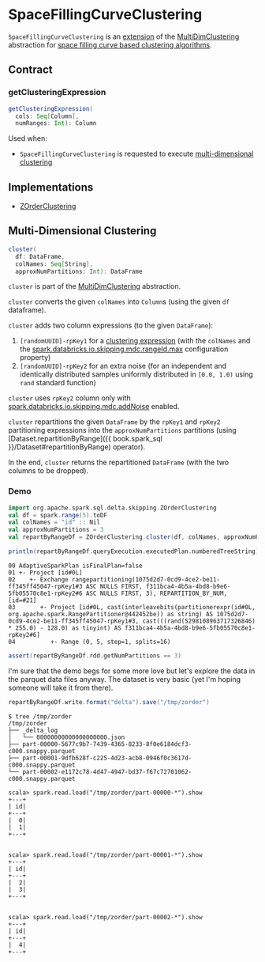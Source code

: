 # SpaceFillingCurveClustering

`SpaceFillingCurveClustering` is an [extension](#contract) of the [MultiDimClustering](MultiDimClustering.md) abstraction for [space filling curve based clustering algorithms](#implementations).

## Contract

### <span id="getClusteringExpression"> getClusteringExpression

```scala
getClusteringExpression(
  cols: Seq[Column],
  numRanges: Int): Column
```

Used when:

* `SpaceFillingCurveClustering` is requested to execute [multi-dimensional clustering](#cluster)

## Implementations

* [ZOrderClustering](ZOrderClustering.md)

## <span id="cluster"> Multi-Dimensional Clustering

```scala
cluster(
  df: DataFrame,
  colNames: Seq[String],
  approxNumPartitions: Int): DataFrame
```

`cluster` is part of the [MultiDimClustering](MultiDimClustering.md#cluster) abstraction.

`cluster` converts the given `colNames` into `Column`s (using the given `df` dataframe).

`cluster` adds two column expressions (to the given `DataFrame`):

1. `[randomUUID]-rpKey1` for a [clustering expression](#getClusteringExpression) (with the `colNames` and the [spark.databricks.io.skipping.mdc.rangeId.max](../../configuration-properties/DeltaSQLConf.md#MDC_NUM_RANGE_IDS) configuration property)
1. `[randomUUID]-rpKey2` for an extra noise (for an independent and identically distributed samples uniformly distributed in `[0.0, 1.0)` using `rand` standard function)

`cluster` uses `rpKey2` column only with [spark.databricks.io.skipping.mdc.addNoise](../../configuration-properties/DeltaSQLConf.md#MDC_ADD_NOISE) enabled.

`cluster` repartitions the given `DataFrame` by the `rpKey1` and `rpKey2` partitioning expressions into the `approxNumPartitions` partitions (using [Dataset.repartitionByRange]({{ book.spark_sql }}/Dataset#repartitionByRange) operator).

In the end, `cluster` returns the repartitioned `DataFrame` (with the two columns to be dropped).

### <span id="cluster-demo"> Demo

```scala
import org.apache.spark.sql.delta.skipping.ZOrderClustering
val df = spark.range(5).toDF
val colNames = "id" :: Nil
val approxNumPartitions = 3
val repartByRangeDf = ZOrderClustering.cluster(df, colNames, approxNumPartitions)
```

```scala
println(repartByRangeDf.queryExecution.executedPlan.numberedTreeString)
```

```text
00 AdaptiveSparkPlan isFinalPlan=false
01 +- Project [id#0L]
02    +- Exchange rangepartitioning(1075d2d7-0cd9-4ce2-be11-ff345ff45047-rpKey1#3 ASC NULLS FIRST, f311bca4-4b5a-4bd8-b9e6-5fb05570c8e1-rpKey2#6 ASC NULLS FIRST, 3), REPARTITION_BY_NUM, [id=#21]
03       +- Project [id#0L, cast(interleavebits(partitionerexpr(id#0L, org.apache.spark.RangePartitioner@442452be)) as string) AS 1075d2d7-0cd9-4ce2-be11-ff345ff45047-rpKey1#3, cast(((rand(5298108963717326846) * 255.0) - 128.0) as tinyint) AS f311bca4-4b5a-4bd8-b9e6-5fb05570c8e1-rpKey2#6]
04          +- Range (0, 5, step=1, splits=16)
```

```scala
assert(repartByRangeDf.rdd.getNumPartitions == 3)
```

I'm sure that the demo begs for some more love but let's explore the data in the parquet data files anyway.
The dataset is very basic (yet I'm hoping someone will take it from there).

```scala
repartByRangeDf.write.format("delta").save("/tmp/zorder")
```

```text
$ tree /tmp/zorder
/tmp/zorder
├── _delta_log
│   └── 00000000000000000000.json
├── part-00000-5677c9b7-7439-4365-8233-8f0e6184dcf3-c000.snappy.parquet
├── part-00001-9dfb628f-c225-4d23-acb8-0946f0c3617d-c000.snappy.parquet
└── part-00002-e1172c78-4d47-4947-bd37-f67c72701062-c000.snappy.parquet
```

```text
scala> spark.read.load("/tmp/zorder/part-00000-*").show
+---+
| id|
+---+
|  0|
|  1|
+---+


scala> spark.read.load("/tmp/zorder/part-00001-*").show
+---+
| id|
+---+
|  2|
|  3|
+---+


scala> spark.read.load("/tmp/zorder/part-00002-*").show
+---+
| id|
+---+
|  4|
+---+
```
